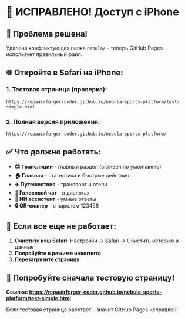 # 📱 ИСПРАВЛЕНО! Доступ с iPhone

## 🎯 **Проблема решена!**

Удалена конфликтующая папка `nebula/` - теперь GitHub Pages использует правильный файл.

## 🌐 **Откройте в Safari на iPhone:**

### **1. Тестовая страница (проверка):**
```
https://repaairferger-coder.github.io/nebula-sports-platform/test-simple.html
```

### **2. Полная версия приложения:**
```
https://repaairferger-coder.github.io/nebula-sports-platform/
```

## ✅ **Что должно работать:**

- **📺 Трансляции** - главный раздел (активен по умолчанию)
- **🏠 Главная** - статистика и быстрые действия  
- **✈️ Путешествия** - транспорт и отели
- **🎤 Голосовой чат** - в диалогах
- **🤖 ИИ ассистент** - умные ответы
- **🔒 QR-сканер** - с паролем 123456

## 🔧 **Если все еще не работает:**

1. **Очистите кэш Safari**: Настройки → Safari → Очистить историю и данные
2. **Попробуйте в режиме инкогнито**
3. **Перезагрузите страницу**

## 🎯 **Попробуйте сначала тестовую страницу!**

**Ссылка: https://repaairferger-coder.github.io/nebula-sports-platform/test-simple.html**

Если тестовая страница работает - значит GitHub Pages исправлен!